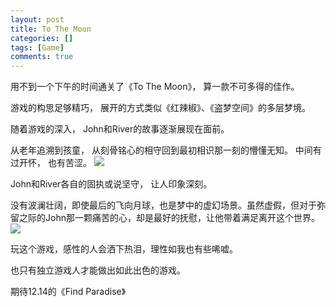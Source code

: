 ```yaml
---
layout: post
title: To The Moon
categories: []
tags: [Game]
comments: true
---
```


用不到一个下午的时间通关了《To The Moon》， 算一款不可多得的佳作。 

游戏的构思足够精巧， 展开的方式类似《红辣椒》、《盗梦空间》的多层梦境。 

随着游戏的深入， John和River的故事逐渐展现在面前。 

从老年追溯到孩童， 从刻骨铭心的相守回到最初相识那一刻的懵懂无知。 中间有过开怀， 也有苦涩。 
![]({{site.url}}/assets/childhood.png)

John和River各自的固执或说坚守， 让人印象深刻。 

没有波澜壮阔，即使最后的飞向月球，也是梦中的虚幻场景。虽然虚假，但对于弥留之际的John那一颗痛苦的心，却是最好的抚慰，让他带着满足离开这个世界。
![]({{site.url}}/assets/theend.png)

玩这个游戏，感性的人会洒下热泪，理性如我也有些唏嘘。

也只有独立游戏人才能做出如此出色的游戏。

期待12.14的《Find Paradise》



